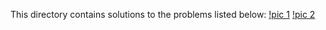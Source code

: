 This directory contains solutions to the problems listed below:
[!pic 1](./ai%201.png)
[!pic 2](./ai%202.png)
